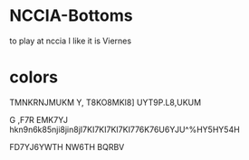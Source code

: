 # NCCIA-Bottoms
 to play at nccia
I like it is Viernes
<h1>colors</h1>

TMNKRNJMUKM
Y, T8KO8MKI8]
UYT9P.L8,UKUM



G ,F7R EMK7YJ
hkn9n6k85nji8jin8jI7KI7KI7KI7KI776K76U6YJU^%HY5HY54H



FD7YJ6YWTH NW6TH BQRBV 
